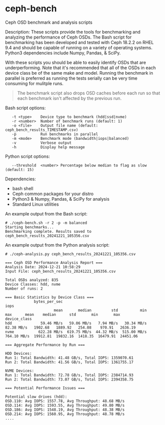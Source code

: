 # ceph-bench
Ceph OSD benchmark and analysis scripts

Description:
  These scripts provide the tools for benchmarking and analyzing 
  the performance of Ceph OSDs. The Bash script for benchmarking
  has been developed and tested with Ceph 18.2.2 on RHEL 9.4 and 
  should be capable of running on a variety of operating systems.
  Python3 dependencies include Numpy, Pandas, & SciPy.

  With these scripts you should be able to easily identify OSDs
  that are underperforming. Note that it's recommended that all
  of the OSDs in each device class be of the same make and model.
  Running the benchmark in parallel is preferred as running the
  tests serially can be very time consuming for mulitple runs.
  > The benchmark script also drops OSD caches before each run
  so that each benchmark isn't affected by the previous run.

   
Bash script options:
```
   -t <type>    Device type to benchmark (hdd|ssd|nvme)
   -r <number>  Number of benchmark runs (default: 1)
   -o <file>    Output file name (default: ceph_bench_results_TIMESTAMP.csv)
   -p           Run benchmarks in parallel
   -m <mode>    Benchmark mode (bandwidth|iops|balanced)
   -v           Verbose output
   -h           Display help message
```
Python script options:
```
   --threshold  <number> Percentage below median to flag as slow (default: 15)
```     
 Dependencies:
   - bash shell
   - Ceph common packages for your distro
   - Python3 & Numpy, Pandas, & SciPy for analysis
   - Standard Linux utilities

An example output from the Bash script:
```
# ./ceph-bench.sh -r 2 -p -m balanced
Starting benchmarks...
Benchmarking complete. Results saved to ceph_bench_results_20241221_105356.csv
```

An example output from the Python analysis script:
```
# ./ceph-analysis.py ceph_bench_results_20241221_105356.csv

=== Ceph OSD Performance Analysis Report ===
Analysis Date: 2024-12-21 10:58:29
Input File: ceph_bench_results_20241221_105356.csv

Total OSDs analyzed: 835
Device Classes: hdd, nvme
Number of runs: 2

=== Basic Statistics by Device Class ===
             bytes_per_sec                                                         iops                                       
                      mean       median         std          min          max      mean    median      std       min       max
device_class                                                                                                                  
hdd             59.46 MB/s   59.06 MB/s   7.94 MB/s   30.34 MB/s   82.38 MB/s   1902.68   1889.92   254.08    970.91   2636.19
nvme           622.28 MB/s  619.75 MB/s  44.32 MB/s  515.00 MB/s  764.10 MB/s  19912.81  19832.16  1418.35  16479.91  24451.06

=== Aggregate Performance by Run ===

HDD Devices:
Run 1: Total Bandwidth: 41.48 GB/s, Total IOPS: 1359070.61
Run 2: Total Bandwidth: 41.56 GB/s, Total IOPS: 1361755.17

NVME Devices:
Run 1: Total Bandwidth: 72.78 GB/s, Total IOPS: 2384714.93
Run 2: Total Bandwidth: 73.07 GB/s, Total IOPS: 2394358.75

=== Potential Performance Issues ===

Potential slow drives (hdd):
OSD.110: Avg IOPS: 1557.78, Avg Throughput: 48.68 MB/s
OSD.114: Avg IOPS: 1593.55, Avg Throughput: 49.80 MB/s
OSD.186: Avg IOPS: 1548.19, Avg Throughput: 48.38 MB/s
OSD.214: Avg IOPS: 1560.95, Avg Throughput: 48.78 MB/s
....
```
